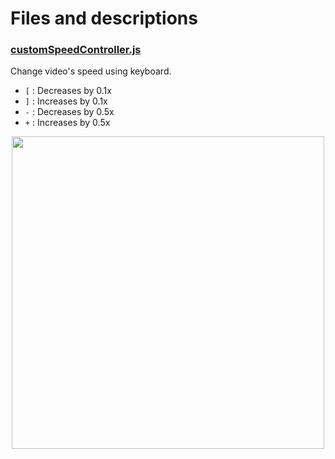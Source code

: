 # Files and descriptions

### [customSpeedController.js](youtube/customSpeedController.js)

Change video's speed using keyboard.
- `[` : Decreases by 0.1x
- `]` : Increases by 0.1x
- `-` : Decreases by 0.5x
- `+` : Increases by 0.5x

<p align="center">
<img  src="https://github.com/user-attachments/assets/1d786652-1ed5-4b39-bb48-f976e88d641e" height="500px"/>
</p>
